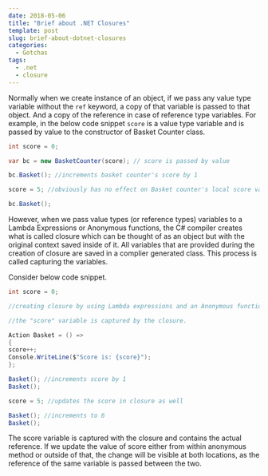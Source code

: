 ```yaml
---
date: 2018-05-06
title: "Brief about .NET Closures"
template: post
slug: brief-about-dotnet-closures
categories:
  - Gotchas
tags:
  - .net
  - closure
---
```


Normally when we create instance of an object, if we pass any value type variable without the `ref` keyword, a copy of that variable is passed to that object. And a copy of the reference in case of reference type variables. For example, in the below code snippet `score` is a value type variable and is passed by value to the constructor of Basket Counter class.

```csharp
int score = 0;

var bc = new BasketCounter(score); // score is passed by value

bc.Basket(); //increments basket counter's score by 1

score = 5; //obviously has no effect on Basket counter's local score variable

bc.Basket();
```

However, when we pass value types (or reference types) variables to a Lambda Expressions or Anonymous functions, the C# compiler creates what is called closure which can be thought of as an object but with the original context saved inside of it. All variables that are provided during the creation of closure are saved in a complier generated class. This process is called capturing the variables.

Consider below code snippet.

```csharp
int score = 0;

//creating closure by using Lambda expressions and an Anonymous function

//the "score" variable is captured by the closure.

Action Basket = () =>
{
score++;
Console.WriteLine($"Score is: {score}");
};

Basket(); //increments score by 1
Basket();

score = 5; //updates the score in closure as well

Basket(); //increments to 6
Basket();
```

The score variable is captured with the closure and contains the actual reference. If we update the value of score either from within anonymous method or outside of that, the change will be visible at both locations, as the reference of the same variable is passed between the two.

